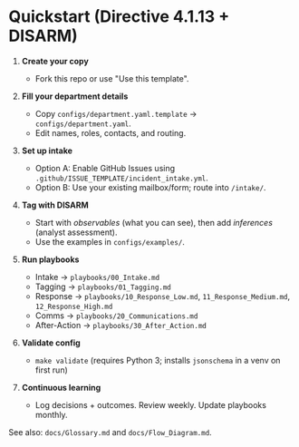 # Quickstart (Directive 4.1.13 + DISARM)

1) **Create your copy**  
   - Fork this repo or use "Use this template".

2) **Fill your department details**  
   - Copy `configs/department.yaml.template` → `configs/department.yaml`.
   - Edit names, roles, contacts, and routing.

3) **Set up intake**  
   - Option A: Enable GitHub Issues using `.github/ISSUE_TEMPLATE/incident_intake.yml`.  
   - Option B: Use your existing mailbox/form; route into `/intake/`.

4) **Tag with DISARM**  
   - Start with *observables* (what you can see), then add *inferences* (analyst assessment).  
   - Use the examples in `configs/examples/`.

5) **Run playbooks**  
   - Intake → `playbooks/00_Intake.md`  
   - Tagging → `playbooks/01_Tagging.md`  
   - Response → `playbooks/10_Response_Low.md`, `11_Response_Medium.md`, `12_Response_High.md`  
   - Comms → `playbooks/20_Communications.md`  
   - After-Action → `playbooks/30_After_Action.md`

6) **Validate config**  
   - `make validate` (requires Python 3; installs `jsonschema` in a venv on first run)

7) **Continuous learning**  
   - Log decisions + outcomes. Review weekly. Update playbooks monthly.

See also: `docs/Glossary.md` and `docs/Flow_Diagram.md`.
